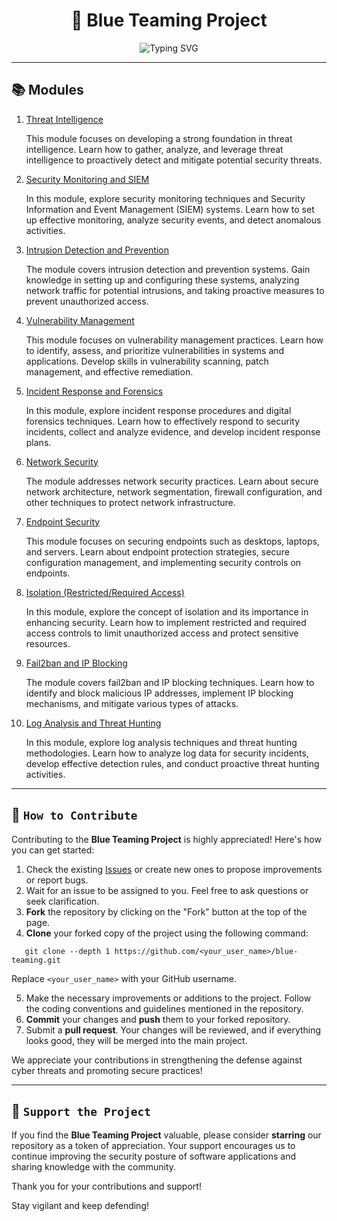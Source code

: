 <div align="center">

# 🔵 Blue Teaming Project

![Typing SVG](https://readme-typing-svg.demolab.com?font=Fira+Code&weight=700&size=23&pause=1000&color=1C7F13&center=true&width=435&lines=Blue+Teaming+Project)


</div>

---

## 📚 Modules

1. [Threat Intelligence](https://github.com/blue-teaming-project/m1) 

   This module focuses on developing a strong foundation in threat intelligence. Learn how to gather, analyze, and leverage threat intelligence to proactively detect and mitigate potential security threats.

2. [Security Monitoring and SIEM](https://github.com/blue-teaming-project/m2)

   In this module, explore security monitoring techniques and Security Information and Event Management (SIEM) systems. Learn how to set up effective monitoring, analyze security events, and detect anomalous activities.

3. [Intrusion Detection and Prevention](https://github.com/blue-teaming-project/m3)

   The module covers intrusion detection and prevention systems. Gain knowledge in setting up and configuring these systems, analyzing network traffic for potential intrusions, and taking proactive measures to prevent unauthorized access.

4. [Vulnerability Management](https://github.com/blue-teaming-project/m4) 

   This module focuses on vulnerability management practices. Learn how to identify, assess, and prioritize vulnerabilities in systems and applications. Develop skills in vulnerability scanning, patch management, and effective remediation.

5. [Incident Response and Forensics](https://github.com/blue-teaming-project/m5)

   In this module, explore incident response procedures and digital forensics techniques. Learn how to effectively respond to security incidents, collect and analyze evidence, and develop incident response plans.

6. [Network Security](https://github.com/blue-teaming-project/m6)

   The module addresses network security practices. Learn about secure network architecture, network segmentation, firewall configuration, and other techniques to protect network infrastructure.

7. [Endpoint Security](https://github.com/blue-teaming-project/m7)

   This module focuses on securing endpoints such as desktops, laptops, and servers. Learn about endpoint protection strategies, secure configuration management, and implementing security controls on endpoints.

8. [Isolation (Restricted/Required Access)](https://github.com/blue-teaming-project/m8)

   In this module, explore the concept of isolation and its importance in enhancing security. Learn how to implement restricted and required access controls to limit unauthorized access and protect sensitive resources.

9. [Fail2ban and IP Blocking](https://github.com/blue-teaming-project/m9)

   The module covers fail2ban and IP blocking techniques. Learn how to identify and block malicious IP addresses, implement IP blocking mechanisms, and mitigate various types of attacks.

10. [Log Analysis and Threat Hunting](https://github.com/blue-teaming-project/m10)

    In this module, explore log analysis techniques and threat hunting methodologies. Learn how to analyze log data for security incidents, develop effective detection rules, and conduct proactive threat hunting activities.

---

## 💪 `How to Contribute`

Contributing to the **Blue Teaming Project** is highly appreciated! Here's how you can get started:

1. Check the existing [Issues](https://github.com/blue-teaming-project/issues) or create new ones to propose improvements or report bugs.
2. Wait for an issue to be assigned to you. Feel free to ask questions or seek clarification.
3. **Fork** the repository by clicking on the "Fork" button at the top of the page.
4. **Clone** your forked copy of the project using the following command:

```
   git clone --depth 1 https://github.com/<your_user_name>/blue-teaming.git
```

Replace `<your_user_name>` with your GitHub username.

5. Make the necessary improvements or additions to the project. Follow the coding conventions and guidelines mentioned in the repository.
6. **Commit** your changes and **push** them to your forked repository.
7. Submit a **pull request**. Your changes will be reviewed, and if everything looks good, they will be merged into the main project.

We appreciate your contributions in strengthening the defense against cyber threats and promoting secure practices!

---

## 🌟 `Support the Project`

If you find the **Blue Teaming Project** valuable, please consider **starring** our repository as a token of appreciation. Your support encourages us to continue improving the security posture of software applications and sharing knowledge with the community.

Thank you for your contributions and support!

Stay vigilant and keep defending!
